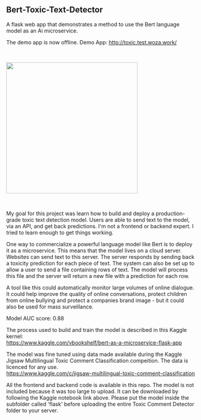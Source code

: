 ## Bert-Toxic-Text-Detector
A flask web app that demonstrates a method to use the Bert language model as an Ai microservice.

The demo app is now offline.
Demo App: http://toxic.test.woza.work/

<br>

<img src="http://toxic.test.woza.work/assets/app_pic1.png" width="350"></img>

<br>

My goal for this project was learn how to build and deploy a production-grade toxic text detection model. Users are able to send text to the model, via an API, and get back predictions. I'm not a frontend or backend expert. I tried to learn enough to get things working.

One way to commercialize a powerful language model like Bert is to deploy it as a microservice. This means that the model lives on a cloud server. Websites can send text to this server. The server responds by sending back a toxicity prediction for each piece of text. The system can also be set up to allow a user to send a file containing rows of text. The model will process this file and the server will return a new file with a prediction for each row.

A tool like this could automatically monitor large volumes of online dialogue. It could help improve the quality of online conversations, protect children from online bullying and protect a companies brand image - but it could also be used for mass surveillance.

Model AUC score: 0.88

The process used to build and train the model is described in this Kaggle kernel:<br>
https://www.kaggle.com/vbookshelf/bert-as-a-microservice-flask-app

The model was fine tuned using data made available during the Kaggle Jigsaw Multilingual Toxic Comment Classification compeition. The data is licenced for any use.<br>
https://www.kaggle.com/c/jigsaw-multilingual-toxic-comment-classification

All the frontend and backend code is available in this repo. The model is not included because it was too large to upload. It can be downloaded by following the Kaggle notebook link above. Please put the model inside the subfolder called 'flask' before uploading the entire Toxic Comment Detector folder to your server.
